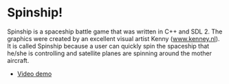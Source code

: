 # Spinship!

Spinship is a spaceship battle game that was written in C++ and SDL 2. The graphics were created by an excellent visual artist Kenny (www.kenney.nl). It is called Spinship because a user can quickly spin the spaceship that he/she is controlling and satellite planes are spinning around the mother aircraft.

- [Video demo](https://vimeo.com/195446900)
